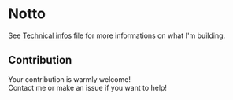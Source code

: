 # Notto

See [Technical infos](./technical_infos.md) file for more informations on what I'm building.

## Contribution

Your contribution is warmly welcome!  
Contact me or make an issue if you want to help!